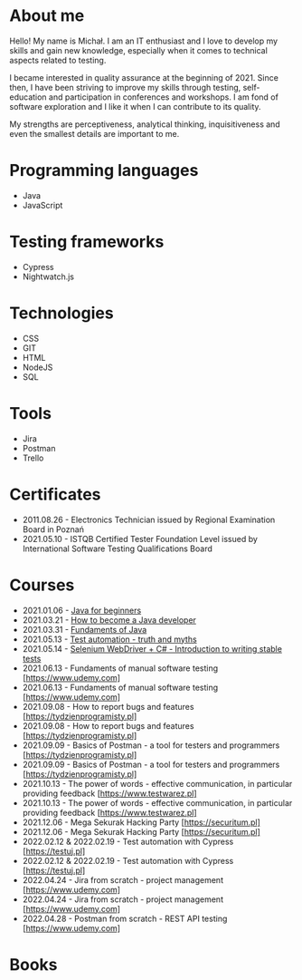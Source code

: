 # About me
Hello! My name is Michał. I am an IT enthusiast and I love to develop my skills and gain new knowledge, especially when it comes to technical aspects related to testing.

I became interested in quality assurance at the beginning of 2021. Since then, I have been striving to improve my skills through testing, self-education and participation in conferences and workshops. I am fond of software exploration and I like it when I can contribute to its quality.

My strengths are perceptiveness, analytical thinking, inquisitiveness and even the smallest details are important to me.

# Programming languages
* Java
* JavaScript

# Testing frameworks
* Cypress
* Nightwatch.js

# Technologies
* CSS
* GIT
* HTML
* NodeJS
* SQL

# Tools
* Jira
* Postman
* Trello

# Certificates
* 2011.08.26 - Electronics Technician issued by Regional Examination Board in Poznań
* 2021.05.10 - ISTQB Certified Tester Foundation Level issued by International Software Testing Qualifications Board

# Courses
* 2021.01.06 - [Java for beginners](https://strefakursow.pl/kursy/programowanie/kurs_java_dla_zielonych.html)
* 2021.03.21 - [How to become a Java developer](https://strefakursow.pl/kursy/programowanie/jak_zostac_developerem_java.html)
* 2021.03.31 - [Fundaments of Java](https://strefakursow.pl/kursy/programowanie/fundamenty_jezyka_java.html)
* 2021.05.13 - [Test automation - truth and myths](http://successpoint.pl/strefa_testera_automatyzacja_testowania_2020)
* 2021.05.14 - [Selenium WebDriver + C# - Introduction to writing stable tests](http://successpoint.pl/strefa_testera_automatyzacja_testowania_2020#ii-dzie%C5%84---1-warsztat---selenium-webdriver-+-c)
* 2021.06.13 - Fundaments of manual software testing [https://www.udemy.com]
* 2021.06.13 - Fundaments of manual software testing [https://www.udemy.com]
* 2021.09.08 - How to report bugs and features [https://tydzienprogramisty.pl]
* 2021.09.08 - How to report bugs and features [https://tydzienprogramisty.pl]
* 2021.09.09 - Basics of Postman - a tool for testers and programmers [https://tydzienprogramisty.pl]
* 2021.09.09 - Basics of Postman - a tool for testers and programmers [https://tydzienprogramisty.pl]
* 2021.10.13 - The power of words - effective communication, in particular providing feedback [https://www.testwarez.pl]
* 2021.10.13 - The power of words - effective communication, in particular providing feedback [https://www.testwarez.pl]
* 2021.12.06 - Mega Sekurak Hacking Party [https://securitum.pl]
* 2021.12.06 - Mega Sekurak Hacking Party [https://securitum.pl]
* 2022.02.12 & 2022.02.19 - Test automation with Cypress [https://testuj.pl]
* 2022.02.12 & 2022.02.19 - Test automation with Cypress [https://testuj.pl]
* 2022.04.24 - Jira from scratch - project management [https://www.udemy.com]
* 2022.04.24 - Jira from scratch - project management [https://www.udemy.com]
* 2022.04.28 - Postman from scratch - REST API testing [https://www.udemy.com]

# Books
